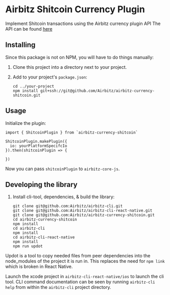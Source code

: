 # Airbitz Shitcoin Currency Plugin

Implement Shitcoin transactions using the Airbitz currency plugin API
The API can be found [here](https://developer.airbitz.co/javascript/#currency-plugin-api)

## Installing

Since this package is not on NPM, you will have to do things manually:

1. Clone this project into a directory next to your project.
2. Add to your project's `package.json`:

    ```
    cd ../your-project
    npm install git+ssh://git@github.com/Airbitz/airbitz-currency-shitcoin.git
    ```
## Usage

Initialize the plugin:

```
import { ShitcoinPlugin } from `airbitz-currency-shitcoin`

ShitcoinPlugin.makePlugin({
  io: yourPlatformSpecifcIo
}).then(shitcoinPlugin => {

})
```

Now you can pass `shitcoinPlugin` to `airbitz-core-js`.


## Developing the library

1. Install cli-tool, dependencies, & build the library:

    ```
    git clone git@github.com:Airbitz/airbitz-cli.git
    git clone git@github.com:Airbitz/airbitz-cli-react-native.git
    git clone git@github.com:Airbitz/airbitz-currency-shitcoin.git
    cd airbitz-currency-shitcoin
    npm install
    cd airbitz-cli
    npm install
    cd airbitz-cli-react-native
    npm install
    npm run updot
    ```

Updot is a tool to copy needed files from peer dependencies into the node_modules of the project it is run in. This replaces the need for `npm link` which is broken in React Native.

Launch the xcode project in `airbitz-cli-react-native/ios` to launch the cli tool. CLI command documentation can be seen by running `airbitz-cli help` from within the `airbitz-cli` project directory.
